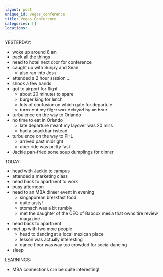 ```yaml
---
layout: post
unique_id: vegas_conference
title: Vegas Conference
categories: []
locations: 
---
```


YESTERDAY:
* woke up around 8 am
* pack all the things
* head to hotel next door for conference
* caught up with Sunjay and Sean
  * also ran into Josh
* attended a 2 hour session ...
* shook a few hands
* got to airport for flight
  * about 20 minutes to spare
  * burger king for lunch
  * lots of confusion on which gate for departure
  * turns out my flight was delayed by an hour
* turbulence on the way to Orlando
* no time to eat in Orlando
  * late departure meant my layover was 20 mins
  * had a snackbar instead
* turbulence on the way to PHL
  * arrived past midnight
  * uber ride was pretty fast
* Jackie pan-fried some soup dumplings for dinner

TODAY:
* head with Jackie to campus
* attended a marketing class
* head back to apartment to work
* busy afternoon
* head to an MBA dinner event in evening
  * singaporean breakfast food
  * quite tasty!
  * stomach was a bit rumbly
  * met the daughter of the CEO of Babcox media that owns tire review magazine ...
* head back to apartment
* met up with two more people
  * head to dancing at a local mexican place
  * lesson was actually interesting
  * dance floor was way too crowded for social dancing
* sleep

LEARNINGS:
* MBA connections can be quite interesting!

